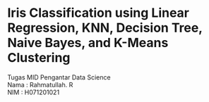 # Iris Classification using Linear Regression, KNN, Decision Tree, Naive Bayes, and K-Means Clustering
Tugas MID Pengantar Data Science<br>
Nama : Rahmatullah. R<br>
NIM : H071201021
